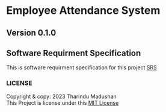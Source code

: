 # Employee Attendance System

## Version 0.1.0

## Software Requirment Specification
This is software requirment specification for this project [SRS](SRS.pdf) 

### LICENSE 
Copyright & copy: 2023 Tharindu Madushan <br>
This Project is license under this [MIT License](LICENSE.txt)
